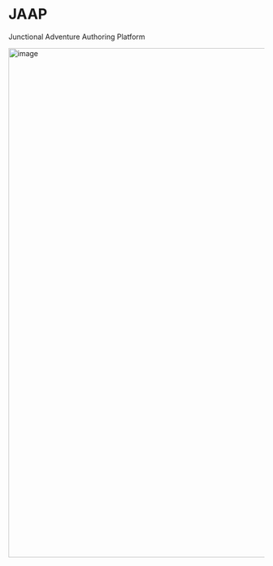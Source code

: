 # JAAP
Junctional Adventure Authoring Platform

<img width="1842" height="1002" alt="image" src="https://github.com/user-attachments/assets/4c9aec39-9379-4eb9-936c-5850a09352ac" />

